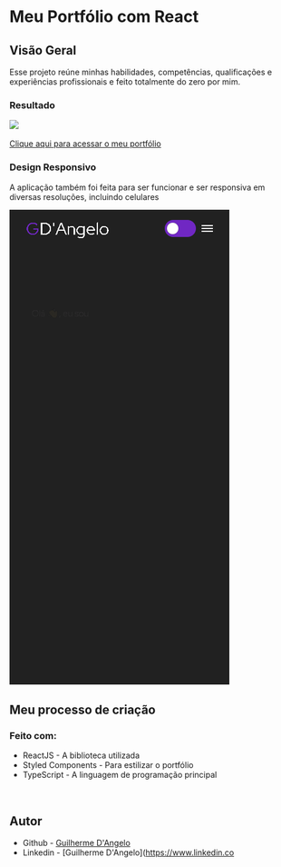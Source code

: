 # Meu Portfólio com React

## Visão Geral

Esse projeto reúne minhas habilidades, competências, qualificações e experiências profissionais e feito totalmente do zero por mim.

### Resultado

![](public/design/project.gif)

[Clique aqui para acessar o meu portfólio](https://meu-portfolio-phi-six.vercel.app)

### Design Responsivo

A aplicação também foi feita para ser funcionar e ser responsiva em diversas resoluções, incluindo celulares

![](public/design/mobile.gif)

## Meu processo de criação 

### Feito com:

- ReactJS - A biblioteca utilizada
- Styled Components - Para estilizar o portfólio
- TypeScript - A linguagem de programação principal

<br>

## Autor

- Github - [Guilherme D'Angelo](https://github.com/Guilherme-DAngelo)
- Linkedin - [Guilherme D'Angelo](https://www.linkedin.co
